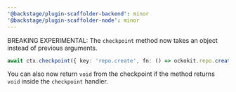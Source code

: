 ```yaml
---
'@backstage/plugin-scaffolder-backend': minor
'@backstage/plugin-scaffolder-node': minor
---
```


BREAKING EXPERIMENTAL: The `checkpoint` method now takes an object instead of previous arguments.

```ts
await ctx.checkpoint({ key: 'repo.create', fn: () => ockokit.repo.create({...})})
```

You can also now return `void` from the checkpoint if the method returns `void` inside the `checkpoint` handler.
